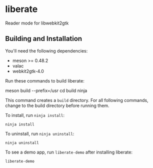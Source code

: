 # liberate
Reader mode for libwebkit2gtk

## Building and Installation
You'll need the following dependencies:
* meson >= 0.48.2
* valac
* webkit2gtk-4.0

Run these commands to build liberate:

  meson build --prefix=/usr
  cd build
  ninja

This command creates a `build` directory. For all following commands, change to
the build directory before running them.

To install, run `ninja install`:

    ninja install

To uninstall, run `ninja uninstall`:

    ninja uninstall

To see a demo app, run `liberate-demo` after installing liberate:

    liberate-demo
